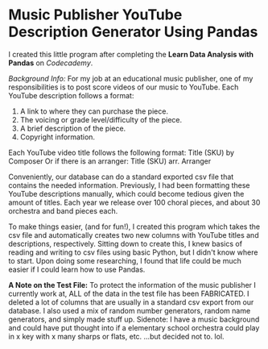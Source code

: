 # Music Publisher YouTube Description Generator Using Pandas

I created this little program after completing the **Learn Data Analysis with Pandas** on *Codecademy*.

*Background Info:*
For my job at an educational music publisher, one of my responsibilities is to post score videos of our music to YouTube. Each YouTube description follows a format: 
1. A link to where they can purchase the piece.
2. The voicing or grade level/difficulty of the piece.
3. A brief description of the piece.
4. Copyright information.

Each YouTube video title follows the following format:
Title (SKU) by Composer 
Or if there is an arranger:
Title (SKU) arr. Arranger

Conveniently, our database can do a standard exported csv file that contains the needed information. Previously, I had been formatting these YouTube descriptions manually, which could become tedious given the amount of titles. Each year we release over 100 choral pieces, and about 30 orchestra and band pieces each. 

To make things easier, (and for fun!), I created this program which takes the csv file and automatically creates two new columns with YouTube titles and descriptions, respectively. Sitting down to create this, I knew basics of reading and writing to csv files using basic Python, but I didn't know where to start. Upon doing some researching, I found that life could be much easier if I could learn how to use Pandas.

**A Note on the Test File:** To protect the information of the music publisher I currently work at, ALL of the data in the test file has been FABRICATED. I deleted a lot of columns that are usually in a standard csv export from our database. I also used a mix of random number generators, random name generators, and simply made stuff up. Sidenote: I have a music background and could have put thought into if a elementary school orchestra could play in  x key with x many sharps or flats, etc. ...but decided not to. lol. 

